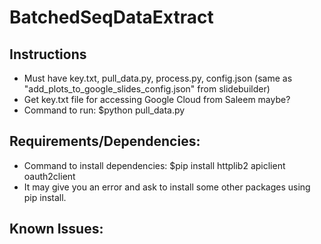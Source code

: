 # BatchedSeqDataExtract

## Instructions
- Must have key.txt, pull_data.py, process.py, config.json (same as "add_plots_to_google_slides_config.json" from slidebuilder)
- Get key.txt file for accessing Google Cloud from Saleem maybe?
- Command to run: $python pull_data.py

## Requirements/Dependencies:
- Command to install dependencies: $pip install httplib2 apiclient oauth2client
- It may give you an error and ask to install some other packages using pip install.


## Known Issues:
 